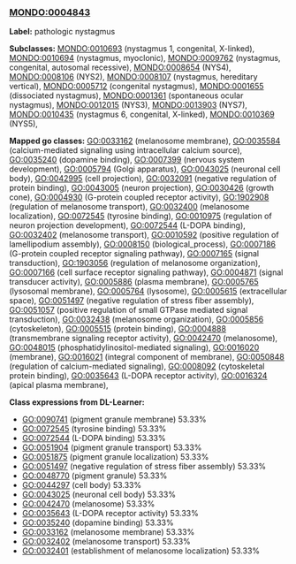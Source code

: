 
### [MONDO:0004843](http://purl.obolibrary.org/obo/MONDO_0004843)
**Label:** pathologic nystagmus

**Subclasses:** [MONDO:0010693](http://purl.obolibrary.org/obo/MONDO_0010693) (nystagmus 1, congenital, X-linked), [MONDO:0010694](http://purl.obolibrary.org/obo/MONDO_0010694) (nystagmus, myoclonic), [MONDO:0009762](http://purl.obolibrary.org/obo/MONDO_0009762) (nystagmus, congenital, autosomal recessive), [MONDO:0008654](http://purl.obolibrary.org/obo/MONDO_0008654) (NYS4), [MONDO:0008106](http://purl.obolibrary.org/obo/MONDO_0008106) (NYS2), [MONDO:0008107](http://purl.obolibrary.org/obo/MONDO_0008107) (nystagmus, hereditary vertical), [MONDO:0005712](http://purl.obolibrary.org/obo/MONDO_0005712) (congenital nystagmus), [MONDO:0001655](http://purl.obolibrary.org/obo/MONDO_0001655) (dissociated nystagmus), [MONDO:0001361](http://purl.obolibrary.org/obo/MONDO_0001361) (spontaneous ocular nystagmus), [MONDO:0012015](http://purl.obolibrary.org/obo/MONDO_0012015) (NYS3), [MONDO:0013903](http://purl.obolibrary.org/obo/MONDO_0013903) (NYS7), [MONDO:0010435](http://purl.obolibrary.org/obo/MONDO_0010435) (nystagmus 6, congenital, X-linked), [MONDO:0010369](http://purl.obolibrary.org/obo/MONDO_0010369) (NYS5), 

**Mapped go classes:** [GO:0033162](http://purl.obolibrary.org/obo/GO_0033162) (melanosome membrane), [GO:0035584](http://purl.obolibrary.org/obo/GO_0035584) (calcium-mediated signaling using intracellular calcium source), [GO:0035240](http://purl.obolibrary.org/obo/GO_0035240) (dopamine binding), [GO:0007399](http://purl.obolibrary.org/obo/GO_0007399) (nervous system development), [GO:0005794](http://purl.obolibrary.org/obo/GO_0005794) (Golgi apparatus), [GO:0043025](http://purl.obolibrary.org/obo/GO_0043025) (neuronal cell body), [GO:0042995](http://purl.obolibrary.org/obo/GO_0042995) (cell projection), [GO:0032091](http://purl.obolibrary.org/obo/GO_0032091) (negative regulation of protein binding), [GO:0043005](http://purl.obolibrary.org/obo/GO_0043005) (neuron projection), [GO:0030426](http://purl.obolibrary.org/obo/GO_0030426) (growth cone), [GO:0004930](http://purl.obolibrary.org/obo/GO_0004930) (G-protein coupled receptor activity), [GO:1902908](http://purl.obolibrary.org/obo/GO_1902908) (regulation of melanosome transport), [GO:0032400](http://purl.obolibrary.org/obo/GO_0032400) (melanosome localization), [GO:0072545](http://purl.obolibrary.org/obo/GO_0072545) (tyrosine binding), [GO:0010975](http://purl.obolibrary.org/obo/GO_0010975) (regulation of neuron projection development), [GO:0072544](http://purl.obolibrary.org/obo/GO_0072544) (L-DOPA binding), [GO:0032402](http://purl.obolibrary.org/obo/GO_0032402) (melanosome transport), [GO:0010592](http://purl.obolibrary.org/obo/GO_0010592) (positive regulation of lamellipodium assembly), [GO:0008150](http://purl.obolibrary.org/obo/GO_0008150) (biological_process), [GO:0007186](http://purl.obolibrary.org/obo/GO_0007186) (G-protein coupled receptor signaling pathway), [GO:0007165](http://purl.obolibrary.org/obo/GO_0007165) (signal transduction), [GO:1903056](http://purl.obolibrary.org/obo/GO_1903056) (regulation of melanosome organization), [GO:0007166](http://purl.obolibrary.org/obo/GO_0007166) (cell surface receptor signaling pathway), [GO:0004871](http://purl.obolibrary.org/obo/GO_0004871) (signal transducer activity), [GO:0005886](http://purl.obolibrary.org/obo/GO_0005886) (plasma membrane), [GO:0005765](http://purl.obolibrary.org/obo/GO_0005765) (lysosomal membrane), [GO:0005764](http://purl.obolibrary.org/obo/GO_0005764) (lysosome), [GO:0005615](http://purl.obolibrary.org/obo/GO_0005615) (extracellular space), [GO:0051497](http://purl.obolibrary.org/obo/GO_0051497) (negative regulation of stress fiber assembly), [GO:0051057](http://purl.obolibrary.org/obo/GO_0051057) (positive regulation of small GTPase mediated signal transduction), [GO:0032438](http://purl.obolibrary.org/obo/GO_0032438) (melanosome organization), [GO:0005856](http://purl.obolibrary.org/obo/GO_0005856) (cytoskeleton), [GO:0005515](http://purl.obolibrary.org/obo/GO_0005515) (protein binding), [GO:0004888](http://purl.obolibrary.org/obo/GO_0004888) (transmembrane signaling receptor activity), [GO:0042470](http://purl.obolibrary.org/obo/GO_0042470) (melanosome), [GO:0048015](http://purl.obolibrary.org/obo/GO_0048015) (phosphatidylinositol-mediated signaling), [GO:0016020](http://purl.obolibrary.org/obo/GO_0016020) (membrane), [GO:0016021](http://purl.obolibrary.org/obo/GO_0016021) (integral component of membrane), [GO:0050848](http://purl.obolibrary.org/obo/GO_0050848) (regulation of calcium-mediated signaling), [GO:0008092](http://purl.obolibrary.org/obo/GO_0008092) (cytoskeletal protein binding), [GO:0035643](http://purl.obolibrary.org/obo/GO_0035643) (L-DOPA receptor activity), [GO:0016324](http://purl.obolibrary.org/obo/GO_0016324) (apical plasma membrane), 

**Class expressions from DL-Learner:**

- [GO:0090741](http://purl.obolibrary.org/obo/GO_0090741) (pigment granule membrane) 53.33%
- [GO:0072545](http://purl.obolibrary.org/obo/GO_0072545) (tyrosine binding) 53.33%
- [GO:0072544](http://purl.obolibrary.org/obo/GO_0072544) (L-DOPA binding) 53.33%
- [GO:0051904](http://purl.obolibrary.org/obo/GO_0051904) (pigment granule transport) 53.33%
- [GO:0051875](http://purl.obolibrary.org/obo/GO_0051875) (pigment granule localization) 53.33%
- [GO:0051497](http://purl.obolibrary.org/obo/GO_0051497) (negative regulation of stress fiber assembly) 53.33%
- [GO:0048770](http://purl.obolibrary.org/obo/GO_0048770) (pigment granule) 53.33%
- [GO:0044297](http://purl.obolibrary.org/obo/GO_0044297) (cell body) 53.33%
- [GO:0043025](http://purl.obolibrary.org/obo/GO_0043025) (neuronal cell body) 53.33%
- [GO:0042470](http://purl.obolibrary.org/obo/GO_0042470) (melanosome) 53.33%
- [GO:0035643](http://purl.obolibrary.org/obo/GO_0035643) (L-DOPA receptor activity) 53.33%
- [GO:0035240](http://purl.obolibrary.org/obo/GO_0035240) (dopamine binding) 53.33%
- [GO:0033162](http://purl.obolibrary.org/obo/GO_0033162) (melanosome membrane) 53.33%
- [GO:0032402](http://purl.obolibrary.org/obo/GO_0032402) (melanosome transport) 53.33%
- [GO:0032401](http://purl.obolibrary.org/obo/GO_0032401) (establishment of melanosome localization) 53.33%


